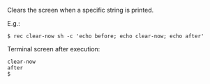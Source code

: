 Clears the screen when a specific string is printed.

E.g.:

```
$ rec clear-now sh -c 'echo before; echo clear-now; echo after'
```

Terminal screen after execution:

```
clear-now
after
$
```

